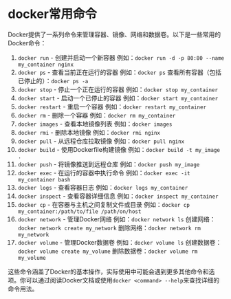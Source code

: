 # docker常用命令

Docker提供了一系列命令来管理容器、镜像、网络和数据卷。以下是一些常用的Docker命令：

1. `docker run` - 创建并启动一个新容器 例如：`docker run -d -p 80:80 --name my_container nginx`
2. `docker ps` - 查看当前正在运行的容器 例如：`docker ps` 查看所有容器（包括已停止的）：`docker ps -a`
3. `docker stop` - 停止一个正在运行的容器 例如：`docker stop my_container`
4. `docker start` - 启动一个已停止的容器 例如：`docker start my_container`
5. `docker restart` - 重启一个容器 例如：`docker restart my_container`
6. `docker rm` - 删除一个容器 例如：`docker rm my_container`
7. `docker images` - 查看本地镜像列表 例如：`docker images`
8. `docker rmi` - 删除本地镜像 例如：`docker rmi nginx`
9. `docker pull` - 从远程仓库拉取镜像 例如：`docker pull nginx`
10. `docker build` - 使用Dockerfile构建镜像 例如：`docker build -t my_image .`
11. `docker push` - 将镜像推送到远程仓库 例如：`docker push my_image`
12. `docker exec` - 在运行的容器中执行命令 例如：`docker exec -it my_container bash`
13. `docker logs` - 查看容器日志 例如：`docker logs my_container`
14. `docker inspect` - 查看容器详细信息 例如：`docker inspect my_container`
15. `docker cp` - 在容器与主机之间复制文件或目录 例如：`docker cp my_container:/path/to/file /path/on/host`
16. `docker network` - 管理Docker网络 例如：`docker network ls` 创建网络：`docker network create my_network` 删除网络：`docker network rm my_network`
17. `docker volume` - 管理Docker数据卷 例如：`docker volume ls` 创建数据卷：`docker volume create my_volume` 删除数据卷：`docker volume rm my_volume`

这些命令涵盖了Docker的基本操作，实际使用中可能会遇到更多其他命令和选项。你可以通过阅读Docker文档或使用`docker <command> --help`来查找详细的命令用法。